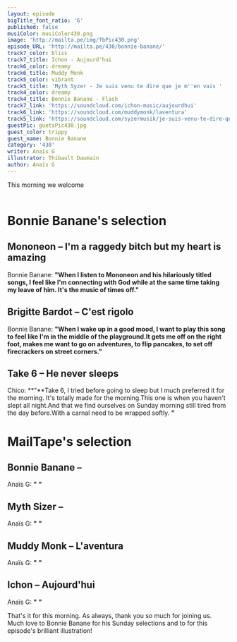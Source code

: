 ```yaml
---
layout: episode
bigTitle_font_ratio: '6'
published: false
musiColor: musiColor430.png
image: 'http://mailta.pe/img/fbPic430.png'
episode_URL: 'http://mailta.pe/430/bonnie-banane/'
track7_color: bliss
track7_title: Ichon - Aujourd'hui
track6_color: dreamy
track6_title: Muddy Monk
track5_color: vibrant
track5_title: 'Myth Syzer - Je suis venu te dire que je m''en vais '
track4_color: dreamy
track4_title: Bonnie Banane - Flash
track7_link: 'https://soundcloud.com/ichon-music/aujourdhui'
track6_link: 'https://soundcloud.com/muddymonk/laventura'
track5_link: 'https://soundcloud.com/syzermusik/je-suis-venu-te-dire-que-je-men-vais'
guestPic: guetsPic430.jpg
guest_color: trippy
guest_name: Bonnie Banane
category: '430'
writer: Anaïs G
illustrator: Thibault Daumain
author: Anaïs G
---
```


<p id="introduction">This morning we welcome 
<br><br>

</p>

# Bonnie Banane's selection

## Mononeon – I'm a raggedy bitch but my heart is amazing
Bonnie Banane: **"**When I listen to Mononeon and his hilariously titled songs, I feel like I'm connecting with God while at the same time taking my leave of him. It's the music of times off.**"**

## Brigitte Bardot – C'est rigolo
Bonnie Banane: **"**When I wake up in a good mood, I want to play this song to feel like I'm in the middle of the playground.It gets me off on the right foot, makes me want to go on adventures, to flip pancakes, to set off firecrackers on street corners.**"**

## Take 6 – He never sleeps
Chico: **"**Take 6, I tried before going to sleep but I much preferred it for the morning.
It's totally made for the morning.This one is when you haven't slept all night.And that we find ourselves on Sunday morning still tired from the day before.With a carnal need to be wrapped softly. **"**

# MailTape's selection

## Bonnie Banane – 
Anaïs G: **"** **"**

## Myth Sizer – 
Anaïs G: **"** **"**

## Muddy Monk – L'aventura
Anaïs G: **"** **"**

## Ichon – Aujourd'hui
Anaïs G: **"** **"**


<p id="outroduction">That's it for this morning. As always, thank you so much for joining us. Much love to Bonnie Banane for his Sunday selections and to  for this episode's brilliant illustration!</p>


